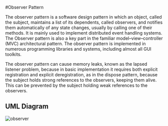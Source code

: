 #Observer Pattern

The observer pattern is a software design pattern in which an object, called the subject, maintains a 
list of its dependents, called observers, and notifies them automatically of any state changes, usually
by calling one of their methods. It is mainly used to implement distributed event handling systems. 
The Observer pattern is also a key part in the familiar model–view–controller (MVC) architectural 
pattern. The observer pattern is implemented in numerous programming libraries and systems, including
almost all GUI toolkits.

The observer pattern can cause memory leaks, known as the lapsed listener problem, because in basic 
implementation it requires both explicit registration and explicit deregistration, as in the dispose
pattern, because the subject holds strong references to the observers, keeping them alive. This can 
be prevented by the subject holding weak references to the observers.

## UML Diagram
![observer](http://www.dofactory.com/images/diagrams/net/observer.gif)